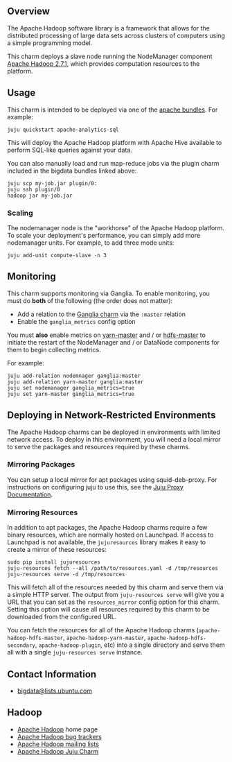 ## Overview

The Apache Hadoop software library is a framework that allows for the
distributed processing of large data sets across clusters of computers
using a simple programming model.

This charm deploys a slave node running the NodeManager component
[Apache Hadoop 2.7.1](http://hadoop.apache.org/docs/r2.7.1/),
which provides computation resources to the platform.

## Usage

This charm is intended to be deployed via one of the
[apache bundles](https://jujucharms.com/u/bigdata-charmers/#bundles).
For example:

    juju quickstart apache-analytics-sql

This will deploy the Apache Hadoop platform with Apache Hive available to
perform SQL-like queries against your data.

You can also manually load and run map-reduce jobs via the plugin charm
included in the bigdata bundles linked above:

    juju scp my-job.jar plugin/0:
    juju ssh plugin/0
    hadoop jar my-job.jar


### Scaling

The nodemanager node is the "workhorse" of the Apache Hadoop platform.
To scale your deployment's performance, you can simply add more nodemanager 
units.  For example, to add three mode units:

    juju add-unit compute-slave -n 3


## Monitoring

This charm supports monitoring via Ganglia.  To enable monitoring, you must
do **both** of the following (the order does not matter):

 * Add a relation to the [Ganglia charm][] via the `:master` relation
 * Enable the `ganglia_metrics` config option

You must **also** enable metrics on [yarn-master][] and / or [hdfs-master][]
to initiate the restart of the NodeManager and / or DataNode components for
them to begin collecting metrics.

For example:

    juju add-relation nodemnager ganglia:master
    juju add-relation yarn-master ganglia:master
    juju set nodemanager ganglia_metrics=true
    juju set yarn-master ganglia_metrics=true


## Deploying in Network-Restricted Environments

The Apache Hadoop charms can be deployed in environments with limited network
access. To deploy in this environment, you will need a local mirror to serve
the packages and resources required by these charms.


### Mirroring Packages

You can setup a local mirror for apt packages using squid-deb-proxy.
For instructions on configuring juju to use this, see the
[Juju Proxy Documentation](https://juju.ubuntu.com/docs/howto-proxies.html).


### Mirroring Resources

In addition to apt packages, the Apache Hadoop charms require a few binary
resources, which are normally hosted on Launchpad. If access to Launchpad
is not available, the `jujuresources` library makes it easy to create a mirror
of these resources:

    sudo pip install jujuresources
    juju-resources fetch --all /path/to/resources.yaml -d /tmp/resources
    juju-resources serve -d /tmp/resources

This will fetch all of the resources needed by this charm and serve them via a
simple HTTP server. The output from `juju-resources serve` will give you a
URL that you can set as the `resources_mirror` config option for this charm.
Setting this option will cause all resources required by this charm to be
downloaded from the configured URL.

You can fetch the resources for all of the Apache Hadoop charms
(`apache-hadoop-hdfs-master`, `apache-hadoop-yarn-master`,
`apache-hadoop-hdfs-secondary`, `apache-hadoop-plugin`, etc) into a single
directory and serve them all with a single `juju-resources serve` instance.


## Contact Information

- <bigdata@lists.ubuntu.com>


## Hadoop

- [Apache Hadoop](http://hadoop.apache.org/) home page
- [Apache Hadoop bug trackers](http://hadoop.apache.org/issue_tracking.html)
- [Apache Hadoop mailing lists](http://hadoop.apache.org/mailing_lists.html)
- [Apache Hadoop Juju Charm](http://jujucharms.com/?text=hadoop)


[Ganglia charm]: http://jujucharms.com/ganglia/
[yarn-master]: http://jujucharms.com/apache-hadoop-yarn-master/
[hdfs-master]: http://jujucharms.com/apache-hadoop-hdfs-master/
